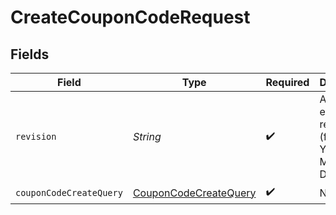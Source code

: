 # CreateCouponCodeRequest


## Fields

| Field                                                                     | Type                                                                      | Required                                                                  | Description                                                               |
| ------------------------------------------------------------------------- | ------------------------------------------------------------------------- | ------------------------------------------------------------------------- | ------------------------------------------------------------------------- |
| `revision`                                                                | *String*                                                                  | :heavy_check_mark:                                                        | API endpoint revision (format: YYYY-MM-DD[.suffix])                       |
| `couponCodeCreateQuery`                                                   | [CouponCodeCreateQuery](../../models/components/CouponCodeCreateQuery.md) | :heavy_check_mark:                                                        | N/A                                                                       |